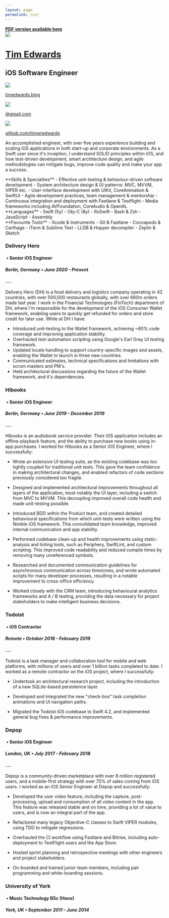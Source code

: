 ```yaml
---
layout: page
permalink: /cv/
---
```


<link rel="stylesheet" href="/assets/cv.css">

<a class="pdf-banner" href="/cv.pdf" target="_blank">
	<b>PDF version available here</b>
</a>

<!-- HEADER -->
<div class="header">

<a class="image" href="https://www.timedwards.blog" target="_blank">
<img src="https://avatars0.githubusercontent.com/u/10256125">
</a>

<div class="titles">
<a href="https://www.timedwards.blog" target="_blank">
<h1>Tim Edwards</h1>
</a>
<h2>iOS Software Engineer</h2>
</div>

<div class="contact">
<a class="website" href="https://www.timedwards.blog" target="_blank">
	<img src="/images/website.svg">
	<p>timedwards.blog</p>
</a>
<a class="email" href="https://www.timedwards.blog/contact" target="_blank">
	<img src="/images/email.svg">
	<p>@gmail.com</p>
</a>
<a class="github" href="https://github.com/timwredwards" target="_blank">
	<img src="/images/github.svg">
	<p>github.com/timwredwards</p>
</a>
</div>

</div>

<!-- BIO -->
<p class="bio">
 An accomplished engineer, with over five years experience building and scaling iOS applications in both start-up and corporate environments. As a Swift user since it's inception, I understand SOLID principles within iOS, and how test-driven development, smart architecture design, and agile methodologies can mitigate bugs, improve code quality and make your app a success.
</p>

<!-- SKILLS  -->
<div class="skills">
<div class="section" markdown="1">
**Skills & Specialties**
- Effective unit-testing & behaviour-driven software development
- System architecture design & UI patterns: MVC, MVVM, VIPER etc.
- User-interface development with UIKit, CoreAnimation & SwiftUI
- Agile development practices, team management & mentorship
- Continuous integration and deployment with Fastlane & Testflight
- Media frameworks including AVFoundation, CoreAudio & OpenAL
</div>

<div class="section" markdown="1">
**Languages**
- Swift (5y)
- Obj-C (8y)
- RxSwift
- Bash & Zsh
- JavaScript
- Assembly
</div>

<div class="section" markdown="1">
**Favourite Tools**
- Xcode & Instruments
- Git & Fastlane
- Cocoapods & Carthage
- iTerm & Sublime Text
- LLDB & Hopper decompiler
- Zeplin & Sketch
</div>
</div>

<!-- DH -->
<div class="activity" markdown="1">
<div class="details">
<h3>Delivery Hero</h3>
<h4>&nbsp;• Senior iOS Engineer</h4>
<h5>Berlin, Germany • June 2020 - Present</h5>
</div>
---

Delivery Hero (DH) is a food delivery and logistics company operating in 42 countries, with over 500,000 restaurants globally, with over 660m orders made last year. I work in the Financial Technologies (FinTech) department of DH, where I'm responsible for the development of the iOS Consumer Wallet framework, enabling users to quickly get refunded for orders and store credit for later use. While at DH I have:
- Introduced unit-testing to the Wallet framework, achieving ~60% code coverage and improving application stability.
- Overhauled test-automation scripting using Google's Earl Gray UI testing framework.
- Updated locale handling to support country-specific images and assets, enabling the Wallet to launch in three new countries.
- Communicated estimates, technical specifications and limitations with scrum masters and PM's.
- Held architectural discussions regarding the future of the Wallet framework, and it's dependencies.

<!-- HIBOOKS -->
<div class="activity" markdown="1">
<div class="details">
<h3>Hibooks</h3>
<h4>&nbsp;• Senior iOS Engineer</h4>
<h5>Berlin, Germany • June 2019 - December 2019</h5>
</div>
---

Hibooks is an audiobook service provider. Their iOS application includes an offline-playback feature, and the ability to purchase new books using in-app purchases. I worked for Hibooks as a Senior iOS Engineer, where I successfully:

- Wrote an extensive UI testing suite, as the existing codebase was too tightly coupled for traditional unit tests. This gave the team confidence in making architectural changes, and enabled refactors of code sections previously considered too fragile.

- Designed and implemented architectural improvements throughout all layers of the application, most notably the UI layer, including a switch from MVC to MVVM. This decoupling improved overall code health and made unit-testing possible.

- Introduced BDD within the Product team, and created detailed behavioural specifications from which unit-tests were written using the Nimble iOS framework. This consolidated team knowledge, improved internal communication and app stability.

- Performed codebase clean-up and health improvements using static-analysis and linting tools, such as Periphery, SwiftLint, and custom scripting. This improved code readability and reduced compile times by removing many unreferenced symbols.

- Researched and documented communication guidelines for asynchronous communication across timezones, and wrote automated scripts for many developer processes, resulting in a notable improvement to cross-office efficiency.

- Worked closely with the CRM team, introducing behavioural analytics frameworks and A / B testing, providing the data necessary for project stakeholders to make intelligent business decisions.

</div>

<!-- TODOIST -->
<div class="activity" markdown="1">
<div class="details">
<h3>Todoist</h3>
<h4>&nbsp;• iOS Contractor</h4>
<h5>Remote • October 2018 - February 2019</h5>
</div>
---

Todoist is a task manager and collaboration tool for mobile and web platforms, with millions of users and over 1 billion tasks completed to date. I worked as a remote contractor on the iOS project, where I successfully:

- Undertook an architectural research project, including the introduction of a new SQLite-based persistence layer.

- Developed and integrated the new "check-box" task completion animations and UI navigation paths.

- Migrated the Todoist iOS codebase to Swift 4.2, and implemented general bug fixes & performance improvements.

</div>

<!-- DEPOP -->
<div class="activity" markdown="1">
<div class="details">
<h3>Depop</h3>
<h4>&nbsp;• Senior iOS Engineer</h4>
<h5>London, UK • July 2017 - February 2018</h5>
</div>
---

Depop is a community-driven marketplace with over 8 million registered users, and a mobile-first strategy with over 75% of sales coming from iOS users. I worked as an iOS Senior Engineer at Depop and successfully:

- Developed the user video feature, including the capture, post-processing, upload and consumption of all video content in the app. This feature was released stable and on time, providing a lot of value to users, and is now an integral part of the app.

- Refactored many legacy Objective-C classes to Swift VIPER modules, using TDD to mitigate regressions.

- Overhauled the CI workflow using Fastlane and Bitrise, including auto-deployment to TestFlight users and the App Store.

- Hosted sprint planning and retrospective meetings with other engineers and project stakeholders.

- On-boarded and trained junior team members, including pair programming and white-boarding sessions.

</div>

<!-- UNI -->
<div class="activity" markdown="1">
<div class="details">
<h3>University of York</h3>
<h4>&nbsp;• Music Technology BSc (Hons)</h4>
<h5>York, UK • September 2011 - June 2014</h5>
</div>
</div>